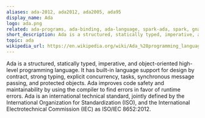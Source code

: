 ```yaml
---
aliases: ada-2012, ada2012, ada2005, ada95
display_name: Ada
logo: ada.png
related: ada-programs, ada-binding, ada-language, spark-ada, spark, gnat, ada-framework, ada-library, gpr, ada-stuff
short_description: Ada is a structured, statically typed, imperative, and object-oriented high-level programming language.
topic: ada
wikipedia_url: https://en.wikipedia.org/wiki/Ada_%28programming_language%29
---
```

Ada is a structured, statically typed, imperative, and object-oriented high-level programming language. It has built-in language support for design by contract, strong typing, explicit concurrency, tasks, synchronous message passing, and protected objects. Ada improves code safety and maintainability by using the compiler to find errors in favor of runtime errors. Ada is an international technical standard, jointly defined by the International Organization for Standardization (ISO), and the International Electrotechnical Commission (IEC) as ISO/IEC 8652:2012.
